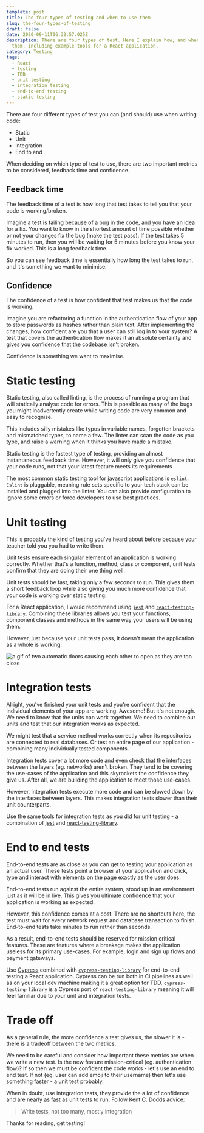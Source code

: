 ```yaml
---
template: post
title: The four types of testing and when to use them
slug: the-four-types-of-testing
draft: false
date: 2020-09-11T06:32:57.025Z
description: There are four types of test. Here I explain how, and when, to use
  them, including example tools for a React application.
category: Testing
tags:
  - React
  - testing
  - TDD
  - unit testing
  - integration testing
  - end-to-end testing
  - static testing
---
```

There are four different types of test you can (and should) use when writing code:

* Static
* Unit
* Integration
* End to end

When deciding on which type of test to use, there are two important metrics to be considered, feedback time and confidence.

## Feedback time

The feedback time of a test is how long that test takes to tell you that your code is working/broken. 

Imagine a test is failing because of a bug in the code, and you have an idea for a fix. You want to know in the shortest amount of time possible whether or not your changes fix the bug (make the test pass). If the test takes 5 minutes to run, then you will be waiting for 5 minutes before you know your fix worked. This is a long feedback time.

So you can see feedback time is essentially how long the test takes to run, and it's something we want to minimise.

## Confidence

The confidence of a test is how confident that test makes us that the code is working.

Imagine you are refactoring a function in the authentication flow of your app to store passwords as hashes rather than plain text. After implementing the changes, how confident are you that a user can still log in to your system? A test that covers the authentication flow makes it an absolute certainty and gives you confidence that the codebase isn't broken.

Confidence is something we want to maximise.

# Static testing

Static testing, also called linting, is the process of running a program that will statically analyse code for errors. This is possible as many of the bugs you might inadvertently create while writing code are very common and easy to recognise. 

This includes silly mistakes like typos in variable names, forgotten brackets and mismatched types, to name a few. The linter can scan the code as you type, and raise a warning when it thinks you have made a mistake.

Static testing is the fastest type of testing, providing an almost instantaneous feedback time. However, it will only give you confidence that your code runs, not that your latest feature meets its requirements

The most common static testing tool for javascript applications is `eslint`. `Eslint` is pluggable, meaning rule sets specific to your tech stack can be installed and plugged into the linter. You can also provide configuration to ignore some errors or force developers to use best practices.

# Unit testing

This is probably the kind of testing you've heard about before because your teacher told you you had to write them.

Unit tests ensure each singular element of an application is working correctly. Whether that's a function, method, class or component, unit tests confirm that they are doing their one thing well.

Unit tests should be fast, taking only a few seconds to run. This gives them a short feedback loop while also giving you much more confidence that your code is working over static testing.

For a React application, I would recommend using [`jest`](https://jestjs.io/) and [`react-testing-library`](https://testing-library.com/docs/react-testing-library/intro). Combining these libraries allows you test your functions, component classes and methods in the same way your users will be using them.

However, just because your unit tests pass, it doesn't mean the application as a whole is working:

![a gif of two automatic doors causing each other to open as they are too close](/media/unit-test-no-integration.gif "Unit tests done! That's enough testing!")

# Integration tests

Alright, you've finished your unit tests and you're confident that the individual elements of your app are working. Awesome! But it's not enough. We need to know that the units can work together. We need to combine our units and test that our integration works as expected.

We might test that a service method works correctly when its repositories are connected to real databases. Or test an entire page of our application - combining many individually tested components.

Integration tests cover a lot more code and even check that the interfaces between the layers (eg. networks) aren't broken. They tend to be covering the use-cases of the application and this skyrockets the confidence they give us. After all, we are building the application to meet those use-cases.

However, integration tests execute more code and can be slowed down by the interfaces between layers. This makes integration tests slower than their unit counterparts.

Use the same tools for integration tests as you did for unit testing - a combination of [jest](https://jestjs.io/) and [react-testing-library](https://testing-library.com/docs/react-testing-library/intro).

# End to end tests

End-to-end tests are as close as you can get to testing your application as an actual user. These tests point a browser at your application and click, type and interact with elements on the page exactly as the user does. 

End-to-end tests run against the entire system, stood up in an environment just as it will be in live. This gives you ultimate confidence that your application is working as expected.

However, this confidence comes at a cost. There are no shortcuts here, the test must wait for every network request and database transaction to finish. End-to-end tests take minutes to run rather than seconds.

As a result, end-to-end tests should be reserved for mission critical features. These are features where a breakage makes the application useless for its primary use-cases. For example, login and sign up flows and payment gateways.

Use [Cypress](https://cypress.io) combined with [`cypress-testing-library`](https://testing-library.com/docs/cypress-testing-library/intro) for end-to-end testing a React application. Cypress can be run both in CI pipelines as well as on your local dev machine making it a great option for TDD. `cypress-testing-library` is a Cypress port of `react-testing-library` meaning it will feel familiar due to your unit and integration tests.

# Trade off

As a general rule, the more confidence a test gives us, the slower it is - there is a tradeoff between the two metrics. 

We need to be careful and consider how important these metrics are when we write a new test. Is the new feature mission-critical (eg. authentication flow)? If so then we must be confident the code works - let's use an end to end test. If not (eg. user can add emoji to their username) then let's use something faster - a unit test probably.

When in doubt, use integration tests, they provide the a lot of confidence and are nearly as fast as unit tests to run. Follow Kent C. Dodds advice:
> Write tests, not too many, mostly integration

Thanks for reading, get testing!